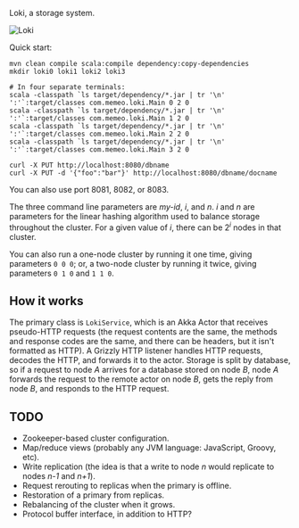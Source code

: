 Loki, a storage system.

![Loki](https://raw.github.com/csm/Loki/develop/loki.gif)

Quick start:

    mvn clean compile scala:compile dependency:copy-dependencies
    mkdir loki0 loki1 loki2 loki3

    # In four separate terminals:
    scala -classpath `ls target/dependency/*.jar | tr '\n' ':'`:target/classes com.memeo.loki.Main 0 2 0
    scala -classpath `ls target/dependency/*.jar | tr '\n' ':'`:target/classes com.memeo.loki.Main 1 2 0
    scala -classpath `ls target/dependency/*.jar | tr '\n' ':'`:target/classes com.memeo.loki.Main 2 2 0
    scala -classpath `ls target/dependency/*.jar | tr '\n' ':'`:target/classes com.memeo.loki.Main 3 2 0

    curl -X PUT http://localhost:8080/dbname
    curl -X PUT -d '{"foo":"bar"}' http://localhost:8080/dbname/docname

You can also use port 8081, 8082, or 8083.

The three command line parameters are *my-id*, *i*, and *n*. *i* and *n* are parameters for the linear hashing
algorithm used to balance storage throughout the cluster. For a given value of *i*, there can be 2<sup>*i*</sup>
nodes in that cluster.

You can also run a one-node cluster by running it one time, giving parameters `0 0 0`;
or, a two-node cluster by running it twice, giving parameters `0 1 0` and `1 1 0`.

## How it works

The primary class is `LokiService`, which is an Akka Actor that receives pseudo-HTTP requests (the request contents
are the same, the methods and response codes are the same, and there can be headers, but it isn't formatted as HTTP).
A Grizzly HTTP listener handles HTTP requests, decodes the HTTP, and forwards it to the actor.
Storage is split by database, so if a request to node *A* arrives for a database stored on node *B*, node *A* forwards
the request to the remote actor on node *B*, gets the reply from node *B*, and responds to the HTTP request.

## TODO

* Zookeeper-based cluster configuration.
* Map/reduce views (probably any JVM language: JavaScript, Groovy, etc).
* Write replication (the idea is that a write to node *n* would replicate to nodes *n-1* and *n+1*).
* Request rerouting to replicas when the primary is offline.
* Restoration of a primary from replicas.
* Rebalancing of the cluster when it grows.
* Protocol buffer interface, in addition to HTTP?